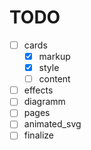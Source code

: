 # TODO

- [ ] cards
  - [x] markup
  - [x] style
  - [ ] content
- [ ] effects
- [ ] diagramm
- [ ] pages
- [ ] animated_svg
- [ ] finalize
